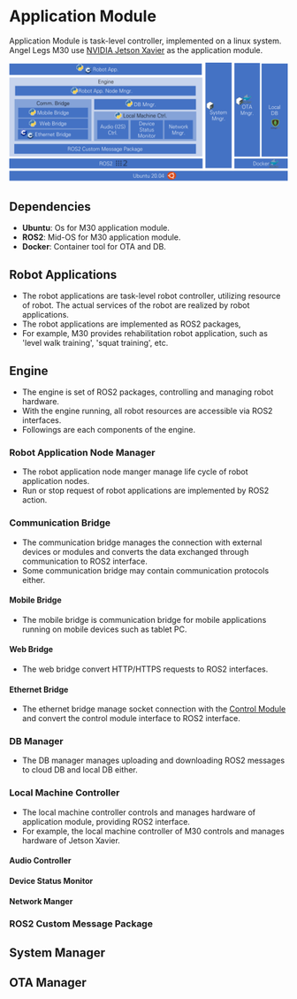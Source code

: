 # Application Module

Application Module is task-level controller, implemented on a linux system. Angel Legs M30 use [NVIDIA Jetson Xavier](https://developer.nvidia.com/embedded/jetson-agx-xavier-developer-kit) as the application module.

![](../../.gitbook/assets/image.png)

## Dependencies

* **Ubuntu**: Os for M30 application module.
* **ROS2**: Mid-OS for M30 application module.
* **Docker**: Container tool for OTA and DB.

## Robot Applications

* The robot applications are task-level robot controller, utilizing resource of robot. The actual services of the robot are realized by robot applications.
* The robot applications are implemented as ROS2 packages,&#x20;
* For example, M30 provides rehabilitation robot application, such as 'level walk training',  'squat training', etc.

## Engine

* The engine is set of ROS2 packages, controlling and managing robot hardware.
* With the engine running, all robot resources are accessible via ROS2 interfaces.
* Followings are each components of the engine.

### Robot Application Node Manager

* The robot application node manger manage life cycle of robot application nodes.
* Run or stop request of robot applications are implemented by ROS2 action.&#x20;

### Communication Bridge

* The communication bridge manages the connection with external devices or modules and converts the data exchanged through communication to ROS2 interface.
* Some communication bridge may contain communication protocols either.

#### Mobile Bridge

* The mobile bridge is communication bridge for mobile applications running on mobile devices such as tablet PC.

#### Web Bridge

* The web bridge convert HTTP/HTTPS requests to ROS2 interfaces.

#### Ethernet Bridge

* The ethernet bridge manage socket connection with the [Control Module](control-module.md) and convert the control module interface to ROS2 interface.

### DB Manager

* The DB manager manages uploading and downloading ROS2 messages to cloud DB and local DB either.

### Local Machine Controller

* The local machine controller controls and manages hardware of application module, providing ROS2 interface.
* For example, the local machine controller of M30 controls and manages hardware of Jetson Xavier.

#### Audio Controller

#### Device Status Monitor

#### Network Manger

### ROS2 Custom Message Package

## System Manager

## OTA Manager

##

###
